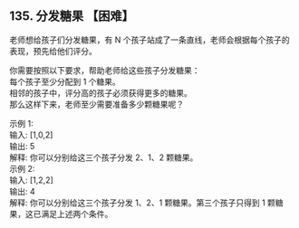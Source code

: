 ## 135. 分发糖果 【困难】     

老师想给孩子们分发糖果，有 N 个孩子站成了一条直线，老师会根据每个孩子的表现，预先给他们评分。    

你需要按照以下要求，帮助老师给这些孩子分发糖果：    
每个孩子至少分配到 1 个糖果。     
相邻的孩子中，评分高的孩子必须获得更多的糖果。   
那么这样下来，老师至少需要准备多少颗糖果呢？    

示例 1:    
输入: [1,0,2]    
输出: 5   
解释: 你可以分别给这三个孩子分发 2、1、2 颗糖果。    
示例 2:    
输入: [1,2,2]    
输出: 4     
解释: 你可以分别给这三个孩子分发 1、2、1 颗糖果。第三个孩子只得到 1 颗糖果，这已满足上述两个条件。        

